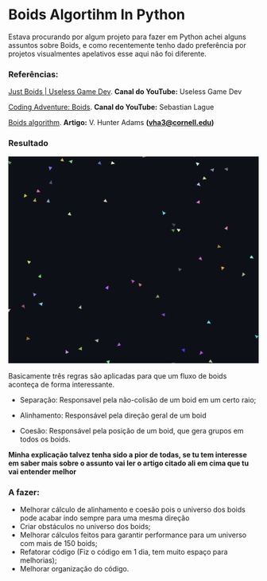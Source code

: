 # **Boids Algortihm In Python**

Estava procurando por algum projeto para fazer em Python achei alguns assuntos sobre Boids, e como recentemente tenho dado preferência por projetos visualmentes apelativos esse aqui não foi diferente. 

### **Referências:** 
[Just Boids | Useless Game Dev](https://www.youtube.com/watch?v=6dJlhv3hfQ0&t=102s). **Canal do YouTube:** Useless Game Dev

[Coding Adventure: Boids](https://www.youtube.com/watch?v=bqtqltqcQhw&t=151s). **Canal do YouTube:** Sebastian Lague

[Boids algorithm](https://vanhunteradams.com/Pico/Animal_Movement/Boids-algorithm.html). **Artigo:** V. Hunter Adams **(vha3@cornell.edu)**

### **Resultado**
![Resultado](result.gif)

Basicamente três regras são aplicadas para que um fluxo de boids aconteça de forma interessante. 

- Separação: Responsavel pela não-colisão de um boid em um certo raio;

- Alinhamento: Responsável pela direção geral de um boid

- Coesão: Responsável pela posição de um boid, que gera grupos em todos os boids.

**Minha explicação talvez tenha sido a pior de todas, se tu tem interesse em saber mais sobre o assunto vai ler o artigo citado ali em cima que tu vai entender melhor**

### **A fazer:**
- Melhorar cálculo de alinhamento e coesão pois o universo dos boids pode acabar indo sempre para uma mesma direção
- Criar obstáculos no universo dos boids;
- Melhorar cálculos feitos para garantir performance para um universo com mais de 150 boids;
- Refatorar código (Fiz o código em 1 dia, tem muito espaço para melhorias);
- Melhorar organização do código.